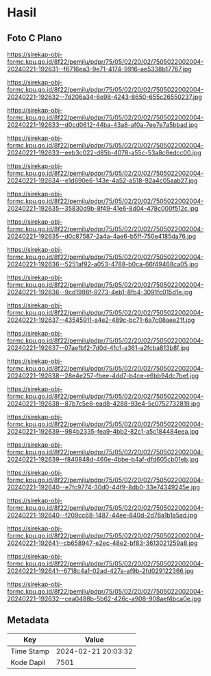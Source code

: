 # Hasil

## Foto C Plano

https://sirekap-obj-formc.kpu.go.id/8f22/pemilu/pdpr/75/05/02/20/02/7505022002004-20240221-192631--f6716ea3-9e71-4174-9916-ae5338b17767.jpg

https://sirekap-obj-formc.kpu.go.id/8f22/pemilu/pdpr/75/05/02/20/02/7505022002004-20240221-192632--7d206a34-6e98-4243-8650-655c26550237.jpg

https://sirekap-obj-formc.kpu.go.id/8f22/pemilu/pdpr/75/05/02/20/02/7505022002004-20240221-192633--d0cd0612-44ba-43a8-af0a-7ee7e7a5bbad.jpg

https://sirekap-obj-formc.kpu.go.id/8f22/pemilu/pdpr/75/05/02/20/02/7505022002004-20240221-192633--eeb3c022-d85b-4078-a55c-53a8c6edcc00.jpg

https://sirekap-obj-formc.kpu.go.id/8f22/pemilu/pdpr/75/05/02/20/02/7505022002004-20240221-192634--e1d690e6-143e-4a52-a518-92a4c05aab27.jpg

https://sirekap-obj-formc.kpu.go.id/8f22/pemilu/pdpr/75/05/02/20/02/7505022002004-20240221-192635--35830d9b-8f49-41e6-8d04-478c000f512c.jpg

https://sirekap-obj-formc.kpu.go.id/8f22/pemilu/pdpr/75/05/02/20/02/7505022002004-20240221-192635--d0c87587-2a4a-4ae6-b5ff-750e4185da76.jpg

https://sirekap-obj-formc.kpu.go.id/8f22/pemilu/pdpr/75/05/02/20/02/7505022002004-20240221-192636--5251af92-a053-4788-b0ca-66f49468ca05.jpg

https://sirekap-obj-formc.kpu.go.id/8f22/pemilu/pdpr/75/05/02/20/02/7505022002004-20240221-192636--9cd1998f-9273-4eb1-8fb4-3091fc015d1e.jpg

https://sirekap-obj-formc.kpu.go.id/8f22/pemilu/pdpr/75/05/02/20/02/7505022002004-20240221-192637--43545911-a4e2-489c-bc71-6a7c08aee21f.jpg

https://sirekap-obj-formc.kpu.go.id/8f22/pemilu/pdpr/75/05/02/20/02/7505022002004-20240221-192637--07aefbf2-7d0d-41c1-a361-a2fcba813b8f.jpg

https://sirekap-obj-formc.kpu.go.id/8f22/pemilu/pdpr/75/05/02/20/02/7505022002004-20240221-192638--28e4e257-fbee-4dd7-b4ce-e6bb94dc7bef.jpg

https://sirekap-obj-formc.kpu.go.id/8f22/pemilu/pdpr/75/05/02/20/02/7505022002004-20240221-192638--87b7c5e8-ead8-4288-93e4-5c0752732819.jpg

https://sirekap-obj-formc.kpu.go.id/8f22/pemilu/pdpr/75/05/02/20/02/7505022002004-20240221-192639--984b2335-fea9-4bb2-82c1-a5c184484eea.jpg

https://sirekap-obj-formc.kpu.go.id/8f22/pemilu/pdpr/75/05/02/20/02/7505022002004-20240221-192639--f840848d-460e-4bbe-b4af-dfd605cb01eb.jpg

https://sirekap-obj-formc.kpu.go.id/8f22/pemilu/pdpr/75/05/02/20/02/7505022002004-20240221-192640--e7fc9774-30d0-44f9-8db0-33e74349245e.jpg

https://sirekap-obj-formc.kpu.go.id/8f22/pemilu/pdpr/75/05/02/20/02/7505022002004-20240221-192640--f209cc68-1487-44ee-840d-2d76a1b1a5ad.jpg

https://sirekap-obj-formc.kpu.go.id/8f22/pemilu/pdpr/75/05/02/20/02/7505022002004-20240221-192641--cb658947-e2ec-48e2-bf83-3613021259a8.jpg

https://sirekap-obj-formc.kpu.go.id/8f22/pemilu/pdpr/75/05/02/20/02/7505022002004-20240221-192641--6718c4a1-02ad-427a-af9b-2fd029122366.jpg

https://sirekap-obj-formc.kpu.go.id/8f22/pemilu/pdpr/75/05/02/20/02/7505022002004-20240221-192632--cea0488b-5b62-426c-a908-908aef4bca0e.jpg


## Metadata

| Key        | Value               |
| ---------- | ------------------- |
| Time Stamp | 2024-02-21 20:03:32 |
| Kode Dapil | 7501                |



